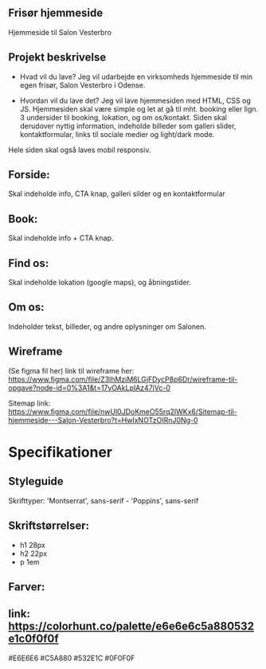## Frisør hjemmeside
Hjemmeside til Salon Vesterbro

## Projekt beskrivelse
- Hvad vil du lave?
Jeg vil udarbejde en virksomheds hjemmeside til min egen frisør, Salon Vesterbro i Odense.

- Hvordan vil du lave det?
Jeg vil lave hjemmesiden med HTML, CSS og JS. 
Hjemmesiden skal være simple og let at gå til mht. booking eller lign. 3 undersider til booking, lokation, og om os/kontakt.
Siden skal derudover nyttig information, indeholde billeder som galleri slider, kontaktformular, links til sociale medier og light/dark mode. 

Hele siden skal også laves mobil responsiv.

## Forside: 
Skal indeholde info, CTA knap, galleri silder og en kontaktformular
## Book: 
Skal indeholde info + CTA knap.

## Find os: 
Skal indeholde lokation (google maps), og åbningstider.

## Om os: 
Indeholder tekst, billeder, og andre oplysninger om Salonen.


## Wireframe
(Se figma fil her)
link til wireframe her: https://www.figma.com/file/Z3lhMziM6LGjFDycP8p6Dr/wireframe-til-opgave?node-id=0%3A1&t=17yOAkLpIAz47jVc-0

Sitemap
link: https://www.figma.com/file/nwUl0JDoKmeO55rq2IWKx6/Sitemap-til-hjemmeside---Salon-Vesterbro?t=HwIxNOTzOIRnJ0Ng-0

# Specifikationer
## Styleguide
Skrifttyper: 'Montserrat', sans-serif - 'Poppins', sans-serif
## Skriftstørrelser:
 * h1 28px
 * h2 22px
 * p 1em

## Farver:
link: https://colorhunt.co/palette/e6e6e6c5a880532e1c0f0f0f
-
#E6E6E6
#C5A880
#532E1C
#0F0F0F
